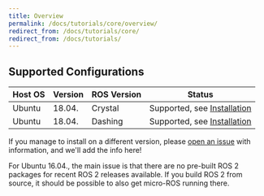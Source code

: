 ```yaml
---
title: Overview
permalink: /docs/tutorials/core/overview/
redirect_from: /docs/tutorials/core/
redirect_from: /docs/tutorials/
---
```


## Supported Configurations

| Host OS  | Version  | ROS Version  |  Status | 
|----------|----------|--------------|---------------|
| Ubuntu   | 18.04.   | Crystal      |  Supported, see [Installation](https://github.com/micro-ROS/micro-ros-build/blob/crystal/micro_ros_setup/README.md) |   |
| Ubuntu   | 18.04.   | Dashing      |  Supported, see [Installation](https://github.com/micro-ROS/micro-ros-build/blob/dashing/micro_ros_setup/README.md) |

If you manage to install on a different version, please [open an issue](https://github.com/micro-ROS/micro-ros-build/issues/new) with information, and we'll add the info here!

For Ubuntu 16.04., the main issue is that there are no pre-built ROS 2 packages for recent ROS 2 releases available. If you build ROS 2 from source, it should be possible to also get micro-ROS running there.